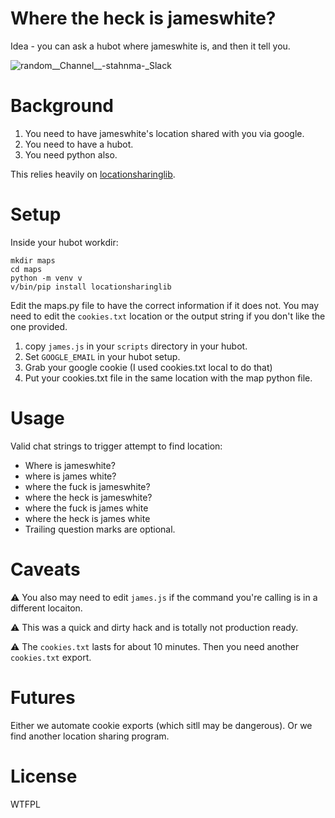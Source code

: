 # Where the heck is jameswhite?

Idea - you can ask a hubot where jameswhite is, and then it tell you.

![random__Channel__-_stahnma_-_Slack](https://github.com/stahnma/jwmapper/assets/6961/e37a6c6c-be0d-46e9-aea4-54bdc6433932)

# Background

1. You need to have jameswhite's location shared with you via google.
1. You need to have a hubot.
1. You need python also.

This relies heavily on [locationsharinglib](https://github.com/costastf/locationsharinglib).

# Setup

Inside your hubot workdir:

    mkdir maps
    cd maps
    python -m venv v
    v/bin/pip install locationsharinglib
   
Edit the maps.py file to have the correct information if it does not. You may
need to edit the `cookies.txt` location or the output string if you don't like
the one provided.

1. copy `james.js` in your `scripts` directory in your hubot.
1. Set `GOOGLE_EMAIL` in your hubot setup.
1. Grab your google cookie (I used cookies.txt local to do that)
1. Put your cookies.txt file in the same location with the map python file.


# Usage

Valid chat strings to trigger attempt to find location:

  * Where is jameswhite?
  * where is james white?
  * where the fuck is jameswhite?
  * where the heck is jameswhite?
  * where the fuck is james white
  * where the heck is james white
  * Trailing question marks are optional.

# Caveats

:warning: You also may need to edit `james.js` if the command you're calling is in a different locaiton.

:warning: This was a quick and dirty hack and is totally not production ready.

:warning: The `cookies.txt` lasts for about 10 minutes. Then you need another `cookies.txt` export.

# Futures

Either we automate cookie exports (which sitll may be dangerous). Or we find another location sharing program.


# License
WTFPL



